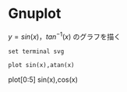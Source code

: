 # Gnuplot

$y=sin(x)，tan^{-1}(x)$ のグラフを描く

```gnuplot {cmd=true output="html"}
set terminal svg

plot sin(x),atan(x)
```
plot[0:5] sin(x),cos(x)
